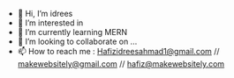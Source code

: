 - 👋 Hi, I’m idrees
- 👀 I’m interested in 
- 🌱 I’m currently learning MERN
- 💞️ I’m looking to collaborate on ...
- 📫 How to reach me : Hafizidreesahmad1@gmail.com // makewebsitely@gmail.com // hafiz@makewebsitely.com

<!---
makewebsitely/makewebsitely is a ✨ special ✨ repository because its `README.md` (this file) appears on your GitHub profile.
You can click the Preview link to take a look at your changes.
--->
